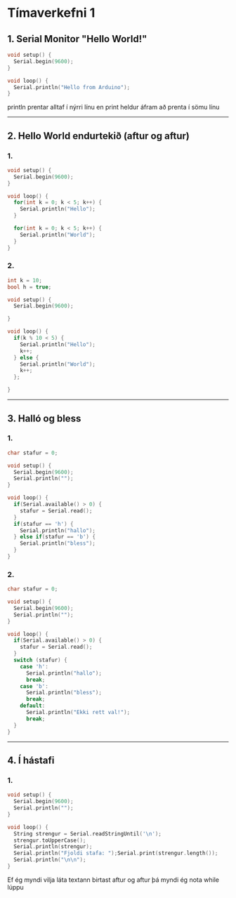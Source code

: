 # Tímaverkefni 1

## 1. Serial Monitor "Hello World!"

```cpp
void setup() {
  Serial.begin(9600); 
}

void loop() {
  Serial.println("Hello from Arduino");
}
```

println prentar alltaf í nýrri línu en print heldur áfram að prenta í sömu línu

---

## 2. Hello World endurtekið (aftur og aftur)

### 1.

```cpp
void setup() {
  Serial.begin(9600);
}

void loop() {
  for(int k = 0; k < 5; k++) {
    Serial.println("Hello");
  }

  for(int k = 0; k < 5; k++) {
    Serial.println("World");
  }
}
```

### 2.

```cpp
int k = 10;
bool h = true;

void setup() {
  Serial.begin(9600);

}

void loop() {
  if(k % 10 < 5) {
    Serial.println("Hello");
    k++;
  } else {
    Serial.println("World");
    k++;
  };

}
```

---

## 3. Halló og bless

### 1.

```cpp
char stafur = 0;

void setup() {
  Serial.begin(9600);
  Serial.println("");
}

void loop() {
  if(Serial.available() > 0) {
    stafur = Serial.read();
  }
  if(stafur == 'h') {
    Serial.println("hallo");
  } else if(stafur == 'b') {
    Serial.println("bless");
  }
}
```

### 2.

```cpp
char stafur = 0;

void setup() {
  Serial.begin(9600);
  Serial.println("");
}

void loop() {
  if(Serial.available() > 0) {
    stafur = Serial.read();
  }
  switch (stafur) {
    case 'h':
      Serial.println("hallo");
      break;
    case 'b':
      Serial.println("bless");
      break;
    default:
      Serial.println("Ekki rett val!");
      break;
  }
}
```

---

## 4. Í hástafi

### 1.

```cpp
void setup() {
  Serial.begin(9600);
  Serial.println("");
}

void loop() {
  String strengur = Serial.readStringUntil('\n');
  strengur.toUpperCase();
  Serial.println(strengur);
  Serial.println("Fjoldi stafa: ");Serial.print(strengur.length());
  Serial.println("\n\n");
}
```

Ef ég myndi vilja láta textann birtast aftur og aftur þá myndi ég nota while lúppu
